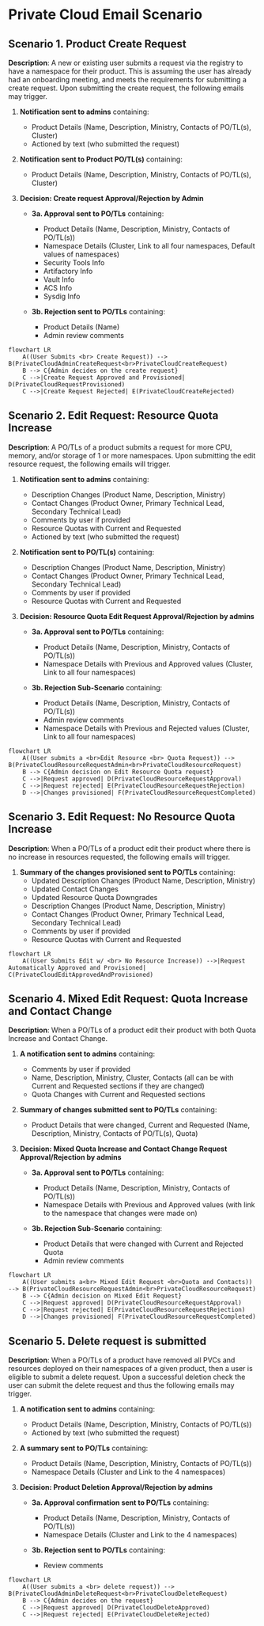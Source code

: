# Private Cloud Email Scenario

## Scenario 1. Product Create Request

**Description**: A new or existing user submits a request via the registry to have a namespace for their product.
This is assuming the user has already had an onboarding meeting, and meets the requirements for submitting a create request. Upon submitting the create request, the following emails may trigger.

1. **Notification sent to admins** containing:

    - Product Details (Name, Description, Ministry, Contacts of PO/TL(s), Cluster)
    - Actioned by text (who submitted the request)

2. **Notification sent to Product PO/TL(s)** containing:

    - Product Details (Name, Description, Ministry, Contacts of PO/TL(s), Cluster)

3. **Decision: Create request Approval/Rejection by Admin**

    - **3a. Approval sent to PO/TLs** containing:

        - Product Details (Name, Description, Ministry, Contacts of PO/TL(s))
        - Namespace Details (Cluster, Link to all four namespaces, Default values of namespaces)
        - Security Tools Info
        - Artifactory Info
        - Vault Info
        - ACS Info
        - Sysdig Info

    - **3b. Rejection sent to PO/TLs** containing:
        - Product Details (Name)
        - Admin review comments

```mermaid
flowchart LR
    A((User Submits <br> Create Request)) --> B(PrivateCloudAdminCreateRequest<br>PrivateCloudCreateRequest)
    B --> C{Admin decides on the create request}
    C -->|Create Request Approved and Provisioned| D(PrivateCloudRequestProvisioned)
    C -->|Create Request Rejected| E(PrivateCloudCreateRejected)
```

## Scenario 2. Edit Request: Resource Quota Increase

**Description**: A PO/TLs of a product submits a request for more CPU, memory, and/or storage of 1 or more namespaces. Upon submitting the edit resource request, the following emails will trigger.

1. **Notification sent to admins** containing:

    - Description Changes (Product Name, Description, Ministry)
    - Contact Changes (Product Owner, Primary Technical Lead, Secondary Technical Lead)
    - Comments by user if provided
    - Resource Quotas with Current and Requested
    - Actioned by text (who submitted the request)

2. **Notification sent to PO/TL(s)** containing:

    - Description Changes (Product Name, Description, Ministry)
    - Contact Changes (Product Owner, Primary Technical Lead, Secondary Technical Lead)
    - Comments by user if provided
    - Resource Quotas with Current and Requested

3. **Decision: Resource Quota Edit Request Approval/Rejection by admins**

    - **3a. Approval sent to PO/TLs** containing:

        - Product Details (Name, Description, Ministry, Contacts of PO/TL(s))
        - Namespace Details with Previous and Approved values (Cluster, Link to all four namespaces)

    - **3b. Rejection Sub-Scenario** containing:
        - Product Details (Name, Description, Ministry, Contacts of PO/TL(s))
        - Admin review comments
        - Namespace Details with Previous and Rejected values (Cluster, Link to all four namespaces)

```mermaid
flowchart LR
    A((User submits a <br>Edit Resource <br> Quota Request)) --> B(PrivateCloudResourceRequestAdmin<br>PrivateCloudResourceRequest)
    B --> C{Admin decision on Edit Resource Quota request}
    C -->|Request approved| D(PrivateCloudResourceRequestApproval)
    C -->|Request rejected| E(PrivateCloudResourceRequestRejection)
    D -->|Changes provisioned| F(PrivateCloudResourceRequestCompleted)
```

## Scenario 3. Edit Request: No Resource Quota Increase

**Description**: When a PO/TLs of a product edit their product where there is no increase in resources requested, the following emails will trigger.

1. **Summary of the changes provisioned sent to PO/TLs** containing:
    - Updated Description Changes (Product Name, Description, Ministry)
    - Updated Contact Changes
    - Updated Resource Quota Downgrades
    - Description Changes (Product Name, Description, Ministry)
    - Contact Changes (Product Owner, Primary Technical Lead, Secondary Technical Lead)
    - Comments by user if provided
    - Resource Quotas with Current and Requested

```mermaid
flowchart LR
    A((User Submits Edit w/ <br> No Resource Increase)) -->|Request Automatically Approved and Provisioned| C(PrivateCloudEditApprovedAndProvisioned)
```

## Scenario 4. Mixed Edit Request: Quota Increase and Contact Change

**Description**: When a PO/TLs of a product edit their product with both Quota Increase and Contact Change.

1. **A notification sent to admins** containing:

    - Comments by user if provided
    - Name, Description, Ministry, Cluster, Contacts (all can be with Current and Requested sections if they are changed)
    - Quota Changes with Current and Requested sections

2. **Summary of changes submitted sent to PO/TLs** containing:

    - Product Details that were changed, Current and Requested (Name, Description, Ministry, Contacts of PO/TL(s), Quota)

3. **Decision: Mixed Quota Increase and Contact Change Request Approval/Rejection by admins**

    - **3a. Approval sent to PO/TLs** containing:

        - Product Details (Name, Description, Ministry, Contacts of PO/TL(s))
        - Namespace Details with Previous and Approved values (with link to the namespace that changes were made on)

    - **3b. Rejection Sub-Scenario** containing:
        - Product Details that were changed with Current and Rejected Quota
        - Admin review comments

```mermaid
flowchart LR
    A((User submits a<br> Mixed Edit Request <br>Quota and Contacts)) --> B(PrivateCloudResourceRequestAdmin<br>PrivateCloudResourceRequest)
    B --> C{Admin decision on Mixed Edit Request}
    C -->|Request approved| D(PrivateCloudResourceRequestApproval)
    C -->|Request rejected| E(PrivateCloudResourceRequestRejection)
    D -->|Changes provisioned| F(PrivateCloudResourceRequestCompleted)
```

## Scenario 5. Delete request is submitted

**Description**: When a PO/TLs of a product have removed all PVCs and resources deployed on their namespaces of a given product, then a user is eligible to submit a delete request. Upon a successful deletion check the user can submit the delete request and thus the following emails may trigger.

1. **A notification sent to admins** containing:

    - Product Details (Name, Description, Ministry, Contacts of PO/TL(s))
    - Actioned by text (who submitted the request)

2. **A summary sent to PO/TLs** containing:

    - Product Details (Name, Description, Ministry, Contacts of PO/TL(s))
    - Namespace Details (Cluster and Link to the 4 namespaces)

3. **Decision: Product Deletion Approval/Rejection by admins**

    - **3a. Approval confirmation sent to PO/TLs** containing:

        - Product Details (Name, Description, Ministry, Contacts of PO/TL(s))
        - Namespace Details (Cluster and Link to the 4 namespaces)

    - **3b. Rejection sent to PO/TLs** containing:
        - Review comments

```mermaid
flowchart LR
    A((User submits a <br> delete request)) --> B(PrivateCloudAdminDeleteRequest<br>PrivateCloudDeleteRequest)
    B --> C{Admin decides on the request}
    C -->|Request approved| D(PrivateCloudDeleteApproved)
    C -->|Request rejected| E(PrivateCloudDeleteRejected)
```
